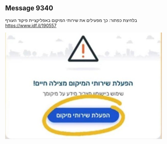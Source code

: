## Message 9340

בלחיצת כפתור:
כך מפעילים את שירותי המיקום באפליקציית פיקוד העורף
https://www.idf.il/190557

![Photo](./9340/9340_photo.jpg)
